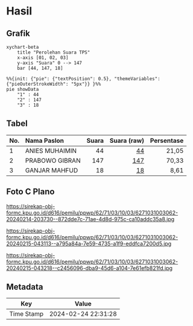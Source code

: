 # Hasil

## Grafik

```mermaid
xychart-beta
    title "Perolehan Suara TPS"
    x-axis [01, 02, 03]
    y-axis "Suara" 0 --> 147
    bar [44, 147, 18]
```

```mermaid
%%{init: {"pie": {"textPosition": 0.5}, "themeVariables": {"pieOuterStrokeWidth": "5px"}} }%%
pie showData
    "1" : 44
    "2" : 147
    "3" : 18
```

## Tabel

| No. | Nama Paslon    | Suara | Suara (raw) | Persentase |
|:--- |:-------------- | -----:| -----------:| ----------:|
| 1   | ANIES MUHAIMIN | 44    | [44][p-1]   | 21,05      |
| 2   | PRABOWO GIBRAN | 147   | [147][p-2]  | 70,33      |
| 3   | GANJAR MAHFUD  | 18    | [18][p-3]   | 8,61       |


[p-1]: https://github.com/gigit-pemilu/pemilu-2024-62-kalimantan-tengah/blob/main/pilpres/hitung-suara/sub/62-kalimantan-tengah/sub/71-kota-palangkaraya/sub/03-jekan-raya/sub/1003-bukit-tunggal/sub/062-tps/sub/paslon-1.txt
[p-2]: https://github.com/gigit-pemilu/pemilu-2024-62-kalimantan-tengah/blob/main/pilpres/hitung-suara/sub/62-kalimantan-tengah/sub/71-kota-palangkaraya/sub/03-jekan-raya/sub/1003-bukit-tunggal/sub/062-tps/sub/paslon-2.txt
[p-3]: https://github.com/gigit-pemilu/pemilu-2024-62-kalimantan-tengah/blob/main/pilpres/hitung-suara/sub/62-kalimantan-tengah/sub/71-kota-palangkaraya/sub/03-jekan-raya/sub/1003-bukit-tunggal/sub/062-tps/sub/paslon-3.txt

## Foto C Plano

https://sirekap-obj-formc.kpu.go.id/d616/pemilu/ppwp/62/71/03/10/03/6271031003062-20240214-203730--872dde7c-71ae-4d8d-975c-ca10addc35a8.jpg

https://sirekap-obj-formc.kpu.go.id/d616/pemilu/ppwp/62/71/03/10/03/6271031003062-20240215-043113--a795a84a-7e59-4735-a1f9-eddfca7200d5.jpg

https://sirekap-obj-formc.kpu.go.id/d616/pemilu/ppwp/62/71/03/10/03/6271031003062-20240215-043218--c2456096-dba9-45d6-a104-7e61efb821fd.jpg


## Metadata

| Key        | Value               |
| ---------- | ------------------- |
| Time Stamp | 2024-02-24 22:31:28 |



